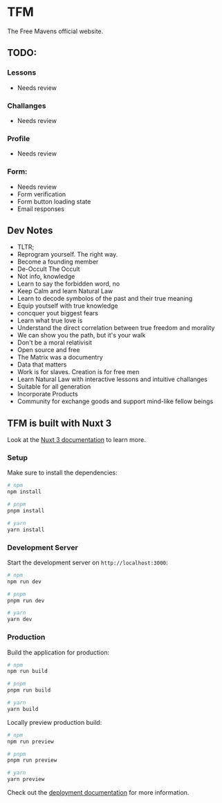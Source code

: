 # TFM

The Free Mavens official website.

## TODO:

### Lessons
- Needs review

### Challanges
- Needs review

### Profile
- Needs review

### Form:
- Needs review
- Form verification
- Form button loading state
- Email responses

## Dev Notes
- TLTR;
- Reprogram yourself. The right way.
- Become a founding member
- De-Occult The Occult
- Not info, knowledge
- Learn to say the forbidden word, no
- Keep Calm and learn Natural Law
- Learn to decode symbolos of the past and their true meaning
- Equip youtself with true knowledge
- concquer yout biggest fears
- Learn what true love is
- Understand the direct correlation between true freedom and morality
- We can show you the path, but it's your walk
- Don't be a moral relativisit
- Open source and free
- The Matrix was a documentry
- Data that matters
- Work is for slaves. Creation is for free men
- Learn Natural Law with interactive lessons and intuitive challanges
- Suitable for all generation
- Incorporate Products
- Community for exchange goods and support mind-like fellow beings

## TFM is built with Nuxt 3

Look at the [Nuxt 3 documentation](https://nuxt.com/docs/getting-started/introduction) to learn more.

### Setup

Make sure to install the dependencies:

```bash
# npm
npm install

# pnpm
pnpm install

# yarn
yarn install
```

### Development Server

Start the development server on `http://localhost:3000`:

```bash
# npm
npm run dev

# pnpm
pnpm run dev

# yarn
yarn dev
```

### Production

Build the application for production:

```bash
# npm
npm run build

# pnpm
pnpm run build

# yarn
yarn build
```

Locally preview production build:

```bash
# npm
npm run preview

# pnpm
pnpm run preview

# yarn
yarn preview
```

Check out the [deployment documentation](https://nuxt.com/docs/getting-started/deployment) for more information.
